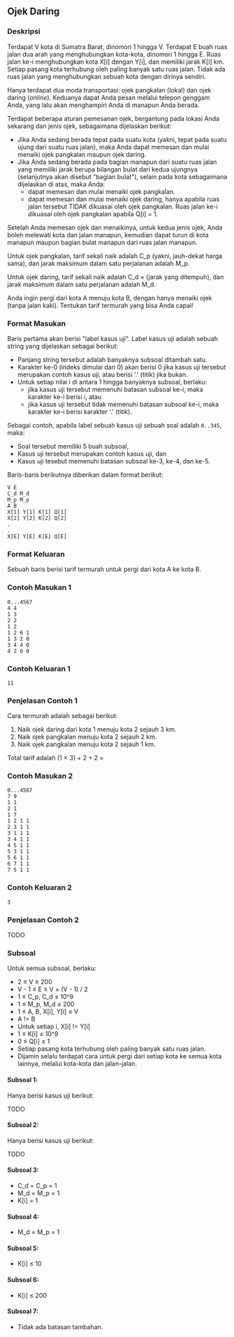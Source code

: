 ## Ojek Daring

### Deskripsi

Terdapat V kota di Sumatra Barat, dinomori 1 hingga V. Terdapat E buah ruas jalan dua arah yang menghubungkan kota-kota, dinomori 1 hingga E. Ruas jalan ke-i menghubungkan kota X[i] dengan Y[i], dan memiliki jarak K[i] km. Setiap pasang kota terhubung oleh paling banyak satu ruas jalan. Tidak ada ruas jalan yang menghubungkan sebuah kota dengan dirinya sendiri.

Hanya terdapat dua moda transportasi: ojek pangkalan (lokal) dan ojek daring (*online*). Keduanya dapat Anda pesan melalui telepon genggam Anda, yang lalu akan menghampiri Anda di manapun Anda berada.

Terdapat beberapa aturan pemesanan ojek, bergantung pada lokasi Anda sekarang dan jenis ojek, sebagaimana dijelaskan berikut:

- Jika Anda sedang berada tepat pada suatu kota (yakni, tepat pada suatu ujung dari suatu ruas jalan), maka Anda dapat memesan dan mulai menaiki ojek pangkalan maupun ojek daring.
- Jika Anda sedang berada pada bagian manapun dari suatu ruas jalan yang memiliki jarak berupa bilangan bulat dari kedua ujungnya (selanjutnya akan disebut "bagian bulat"), selain pada kota sebagaimana dijelaskan di atas, maka Anda:
  - dapat memesan dan mulai menaiki ojek pangkalan.
  - dapat memesan dan mulai menaiki ojek daring, hanya apabila ruas jalan tersebut TIDAK dikuasai oleh ojek pangkalan. Ruas jalan ke-i dikuasai oleh ojek pangkalan apabila Q[i] = 1.

Setelah Anda memesan ojek dan menaikinya, untuk kedua jenis ojek, Anda boleh melewati kota dan jalan manapun, kemudian dapat turun di kota manapun maupun bagian bulat manapun dari ruas jalan manapun.

Untuk ojek pangkalan, tarif sekali naik adalah C\_p (yakni, jauh-dekat harga sama), dan jarak maksimum dalam satu perjalanan adalah M\_p.

Untuk ojek daring, tarif sekali naik adalah C\_d × (jarak yang ditempuh), dan jarak maksimum dalam satu perjalanan adalah M\_d.

Anda ingin pergi dari kota A menuju kota B, dengan hanya menaiki ojek (tanpa jalan kaki). Tentukan tarif termurah yang bisa Anda capai!

### Format Masukan

Baris pertama akan berisi "label kasus uji". Label kasus uji adalah sebuah string yang dijelaskan sebagai berikut:

- Panjang string tersebut adalah banyaknya subsoal ditambah satu.
- Karakter ke-0 (indeks dimulai dari 0) akan berisi 0 jika kasus uji tersebut merupakan contoh kasus uji, atau berisi '.' (titik) jika bukan.
- Untuk setiap nilai i di antara 1 hingga banyaknya subsoal, berlaku:
  - jika kasus uji tersebut memenuhi batasan subsoal ke-i, maka karakter ke-i berisi i, atau
  - jika kasus uji tersebut tidak memenuhi batasan subsoal ke-i, maka karakter ke-i berisi karakter '.' (titik).

Sebagai contoh, apabila label sebuah kasus uji sebuah soal adalah `0..345`, maka:

- Soal tersebut memiliki 5 buah subsoal,
- Kasus uji tersebut merupakan contoh kasus uji, dan
- Kasus uji tesebut memenuhi batasan subsoal ke-3, ke-4, dan ke-5.

Baris-baris berikutnya diberikan dalam format berikut:

    V E
    C_d M_d
    M_p M_p
    A B
    X[1] Y[1] K[1] Q[1]
    X[2] Y[2] K[2] Q[2]
    .
    .
    X[E] Y[E] K[E] Q[E]

### Format Keluaran

Sebuah baris berisi tarif termurah untuk pergi dari kota A ke kota B.

### Contoh Masukan 1

    0...4567
    4 4
    1 3
    2 2
    1 2
    1 2 6 1
    1 3 2 0
    3 4 4 0
    4 2 6 0
    
### Contoh Keluaran 1

    11

### Penjelasan Contoh 1

Cara termurah adalah sebagai berikut:

1. Naik ojek daring dari kota 1 menuju kota 2 sejauh 3 km.
2. Naik ojek pangkalan menuju kota 2 sejauh 2 km.
3. Naik ojek pangkalan menuju kota 2 sejauh 1 km.

Total tarif adalah (1 × 3) + 2 + 2 = 

### Contoh Masukan 2

    0...4567
    7 9
    1 1
    2 1
    1 7
    1 2 1 1
    2 3 1 1
    3 1 1 1
    3 4 1 1
    4 5 1 1
    5 3 1 1
    5 6 1 1
    6 7 1 1
    7 5 1 1

### Contoh Keluaran 2

    3

### Penjelasan Contoh 2

TODO

### Subsoal

Untuk semua subsoal, berlaku:

- 2 ≤ V ≤ 200
- V - 1 ≤ E ≤ V × (V - 1) / 2
- 1 ≤ C\_p, C\_d ≤ 10^9
- 1 ≤ M\_p, M\_d ≤ 200
- 1 ≤ A, B, X[i], Y[i] ≤ V
- A != B
- Untuk setiap i, X[i] != Y[i]
- 1 ≤ K[i] ≤ 10^9
- 0 ≤ Q[i] ≤ 1
- Setiap pasang kota terhubung oleh paling banyak satu ruas jalan.
- Dijamin selalu terdapat cara untuk pergi dari setiap kota ke semua kota lainnya, melalui kota-kota dan jalan-jalan.

#### Subsoal 1:

Hanya berisi kasus uji berikut:

TODO

#### Subsoal 2:

Hanya berisi kasus uji berikut:

TODO

#### Subsoal 3:

- C\_d = C\_p = 1
- M\_d = M\_p = 1
- K[i] = 1

#### Subsoal 4:

- M\_d = M\_p = 1

#### Subsoal 5:

- K[i] ≤ 10

#### Subsoal 6:

- K[i] ≤ 200

#### Subsoal 7:

- Tidak ada batasan tambahan.
